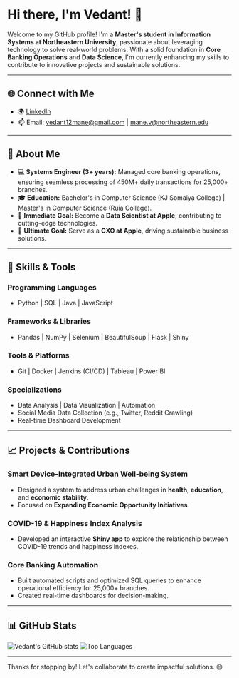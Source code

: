 # Hi there, I'm Vedant! 👋

Welcome to my GitHub profile! I'm a **Master's student in Information Systems at Northeastern University**, passionate about leveraging technology to solve real-world problems. With a solid foundation in **Core Banking Operations** and **Data Science**, I'm currently enhancing my skills to contribute to innovative projects and sustainable solutions.

---

## 🌐 Connect with Me
- 🌍 [LinkedIn](https://www.linkedin.com/in/vedant-mane/)
- 📫 Email: vedant12mane@gmail.com | mane.v@northeastern.edu

---

## 🚀 About Me
- 💻 **Systems Engineer (3+ years):** Managed core banking operations, ensuring seamless processing of 450M+ daily transactions for 25,000+ branches.
- 🎓 **Education:** Bachelor's in Computer Science (KJ Somaiya College) | Master's in Computer Science (Ruia College).
- 🌟 **Immediate Goal:** Become a **Data Scientist at Apple**, contributing to cutting-edge technologies.
- 🎯 **Ultimate Goal:** Serve as a **CXO at Apple**, driving sustainable business solutions.

---

## 🔧 Skills & Tools
### Programming Languages
- Python | SQL | Java | JavaScript

### Frameworks & Libraries
- Pandas | NumPy | Selenium | BeautifulSoup | Flask | Shiny

### Tools & Platforms
- Git | Docker | Jenkins (CI/CD) | Tableau | Power BI

### Specializations
- Data Analysis | Data Visualization | Automation
- Social Media Data Collection (e.g., Twitter, Reddit Crawling)
- Real-time Dashboard Development

---

## 📈 Projects & Contributions
### **Smart Device-Integrated Urban Well-being System**
- Designed a system to address urban challenges in **health**, **education**, and **economic stability**.
- Focused on **Expanding Economic Opportunity Initiatives**.

### **COVID-19 & Happiness Index Analysis**
- Developed an interactive **Shiny app** to explore the relationship between COVID-19 trends and happiness indexes.

### **Core Banking Automation**
- Built automated scripts and optimized SQL queries to enhance operational efficiency for 25,000+ branches.
- Created real-time dashboards for decision-making.

---

## 📊 GitHub Stats
![Vedant's GitHub stats](https://github-readme-stats.vercel.app/api?username=vedantmane&show_icons=true&theme=radical)
![Top Languages](https://github-readme-stats.vercel.app/api/top-langs/?username=vedantmane&layout=compact&theme=radical)

---

Thanks for stopping by! Let's collaborate to create impactful solutions. 😄
